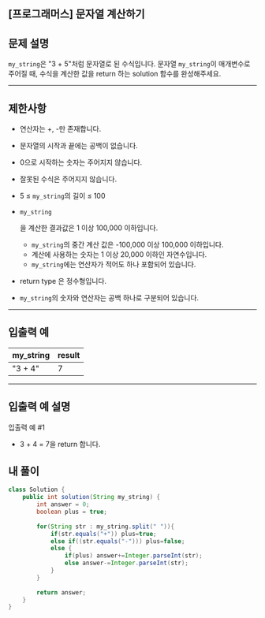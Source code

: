 ## [프로그래머스] 문자열 계산하기

## 문제 설명

`my_string`은 "3 + 5"처럼 문자열로 된 수식입니다. 문자열 `my_string`이 매개변수로 주어질 때, 수식을 계산한 값을 return 하는 solution 함수를 완성해주세요.

------

## 제한사항

- 연산자는 +, -만 존재합니다.

- 문자열의 시작과 끝에는 공백이 없습니다.

- 0으로 시작하는 숫자는 주어지지 않습니다.

- 잘못된 수식은 주어지지 않습니다.

- 5 ≤ `my_string`의 길이 ≤ 100

- ```
  my_string
  ```

  을 계산한 결과값은 1 이상 100,000 이하입니다.

  - `my_string`의 중간 계산 값은 -100,000 이상 100,000 이하입니다.
  - 계산에 사용하는 숫자는 1 이상 20,000 이하인 자연수입니다.
  - `my_string`에는 연산자가 적어도 하나 포함되어 있습니다.

- return type 은 정수형입니다.

- `my_string`의 숫자와 연산자는 공백 하나로 구분되어 있습니다.

------

## 입출력 예

| my_string | result |
| --------- | ------ |
| "3 + 4"   | 7      |

------

## 입출력 예 설명

입출력 예 #1

- 3 + 4 = 7을 return 합니다.

## 내 풀이

```java
class Solution {
    public int solution(String my_string) {
        int answer = 0;
        boolean plus = true;
        
        for(String str : my_string.split(" ")){
            if(str.equals("+")) plus=true;
            else if((str.equals("-"))) plus=false;
            else {
                if(plus) answer+=Integer.parseInt(str);
                else answer-=Integer.parseInt(str);
            }
        }
        
        return answer;
    }
}
```

